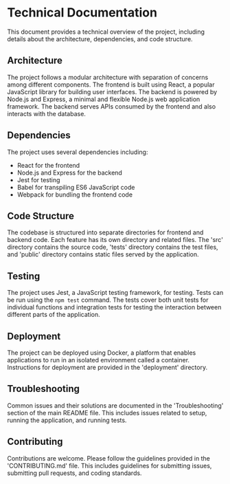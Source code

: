 # Technical Documentation

This document provides a technical overview of the project, including details about the architecture, dependencies, and code structure.

## Architecture

The project follows a modular architecture with separation of concerns among different components. The frontend is built using React, a popular JavaScript library for building user interfaces. The backend is powered by Node.js and Express, a minimal and flexible Node.js web application framework. The backend serves APIs consumed by the frontend and also interacts with the database.

## Dependencies

The project uses several dependencies including:
- React for the frontend
- Node.js and Express for the backend
- Jest for testing
- Babel for transpiling ES6 JavaScript code
- Webpack for bundling the frontend code

## Code Structure

The codebase is structured into separate directories for frontend and backend code. Each feature has its own directory and related files. The 'src' directory contains the source code, 'tests' directory contains the test files, and 'public' directory contains static files served by the application.

## Testing

The project uses Jest, a JavaScript testing framework, for testing. Tests can be run using the `npm test` command. The tests cover both unit tests for individual functions and integration tests for testing the interaction between different parts of the application.

## Deployment

The project can be deployed using Docker, a platform that enables applications to run in an isolated environment called a container. Instructions for deployment are provided in the 'deployment' directory.

## Troubleshooting

Common issues and their solutions are documented in the 'Troubleshooting' section of the main README file. This includes issues related to setup, running the application, and running tests.

## Contributing

Contributions are welcome. Please follow the guidelines provided in the 'CONTRIBUTING.md' file. This includes guidelines for submitting issues, submitting pull requests, and coding standards.